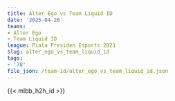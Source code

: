 ```yaml
---
title: Alter Ego vs Team Liquid ID
date: '2025-04-26'
teams:
- Alter Ego
- Team Liquid ID
league: Piala Presiden Esports 2021
slug: alter_ego_vs_team_liquid_id
tags:
- '78'
file_json: /team-id/alter_ego_vs_team_liquid_id.json
---
```


{{< mlbb_h2h_id >}}
